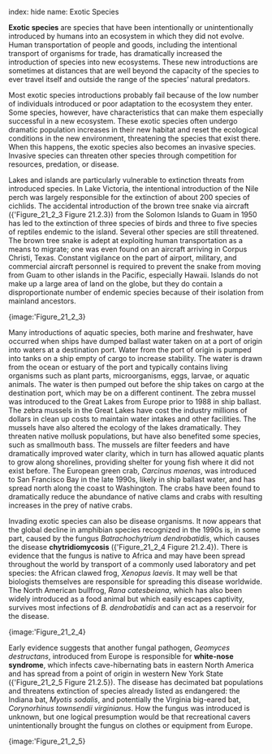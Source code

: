 index: hide
name: Exotic Species

 **Exotic species** are species that have been intentionally or unintentionally introduced by humans into an ecosystem in which they did not evolve. Human transportation of people and goods, including the intentional transport of organisms for trade, has dramatically increased the introduction of species into new ecosystems. These new introductions are sometimes at distances that are well beyond the capacity of the species to ever travel itself and outside the range of the species’ natural predators.

Most exotic species introductions probably fail because of the low number of individuals introduced or poor adaptation to the ecosystem they enter. Some species, however, have characteristics that can make them especially successful in a new ecosystem. These exotic species often undergo dramatic population increases in their new habitat and reset the ecological conditions in the new environment, threatening the species that exist there. When this happens, the exotic species also becomes an invasive species. Invasive species can threaten other species through competition for resources, predation, or disease.

Lakes and islands are particularly vulnerable to extinction threats from introduced species. In Lake Victoria, the intentional introduction of the Nile perch was largely responsible for the extinction of about 200 species of cichlids. The accidental introduction of the brown tree snake via aircraft ({'Figure_21_2_3 Figure 21.2.3}) from the Solomon Islands to Guam in 1950 has led to the extinction of three species of birds and three to five species of reptiles endemic to the island. Several other species are still threatened. The brown tree snake is adept at exploiting human transportation as a means to migrate; one was even found on an aircraft arriving in Corpus Christi, Texas. Constant vigilance on the part of airport, military, and commercial aircraft personnel is required to prevent the snake from moving from Guam to other islands in the Pacific, especially Hawaii. Islands do not make up a large area of land on the globe, but they do contain a disproportionate number of endemic species because of their isolation from mainland ancestors.


{image:'Figure_21_2_3}
        

Many introductions of aquatic species, both marine and freshwater, have occurred when ships have dumped ballast water taken on at a port of origin into waters at a destination port. Water from the port of origin is pumped into tanks on a ship empty of cargo to increase stability. The water is drawn from the ocean or estuary of the port and typically contains living organisms such as plant parts, microorganisms, eggs, larvae, or aquatic animals. The water is then pumped out before the ship takes on cargo at the destination port, which may be on a different continent. The zebra mussel was introduced to the Great Lakes from Europe prior to 1988 in ship ballast. The zebra mussels in the Great Lakes have cost the industry millions of dollars in clean up costs to maintain water intakes and other facilities. The mussels have also altered the ecology of the lakes dramatically. They threaten native mollusk populations, but have also benefited some species, such as smallmouth bass. The mussels are filter feeders and have dramatically improved water clarity, which in turn has allowed aquatic plants to grow along shorelines, providing shelter for young fish where it did not exist before. The European green crab,  *Carcinus maenas*, was introduced to San Francisco Bay in the late 1990s, likely in ship ballast water, and has spread north along the coast to Washington. The crabs have been found to dramatically reduce the abundance of native clams and crabs with resulting increases in the prey of native crabs.

Invading exotic species can also be disease organisms. It now appears that the global decline in amphibian species recognized in the 1990s is, in some part, caused by the fungus  *Batrachochytrium dendrobatidis*, which causes the disease  **chytridiomycosis** ({'Figure_21_2_4 Figure 21.2.4}). There is evidence that the fungus is native to Africa and may have been spread throughout the world by transport of a commonly used laboratory and pet species: the African clawed frog,  *Xenopus laevis*. It may well be that biologists themselves are responsible for spreading this disease worldwide. The North American bullfrog,  *Rana catesbeiana*, which has also been widely introduced as a food animal but which easily escapes captivity, survives most infections of  *B.* *dendrobatidis* and can act as a reservoir for the disease.


{image:'Figure_21_2_4}
        

Early evidence suggests that another fungal pathogen,  *Geomyces destructans*, introduced from Europe is responsible for  **white-nose syndrome**, which infects cave-hibernating bats in eastern North America and has spread from a point of origin in western New York State ({'Figure_21_2_5 Figure 21.2.5}). The disease has decimated bat populations and threatens extinction of species already listed as endangered: the Indiana bat,  *Myotis sodalis*, and potentially the Virginia big-eared bat,  *Corynorhinus townsendii virginianus*. How the fungus was introduced is unknown, but one logical presumption would be that recreational cavers unintentionally brought the fungus on clothes or equipment from Europe.


{image:'Figure_21_2_5}
        
